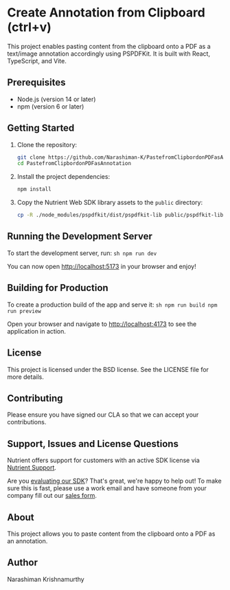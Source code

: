 # Create Annotation from Clipboard (ctrl+v)

This project enables pasting content from the clipboard onto a PDF as a text/image annotation accordingly using PSPDFKit. It is built with React, TypeScript, and Vite.

## Prerequisites

- Node.js (version 14 or later)
- npm (version 6 or later)

## Getting Started

1. Clone the repository:
    ```sh
    git clone https://github.com/Narashiman-K/PastefromClipbordonPDFasAnnotation.git
    cd PastefromClipbordonPDFasAnnotation
    ```

2. Install the project dependencies:
    ```sh
    npm install
    ```

3. Copy the Nutrient Web SDK library assets to the `public` directory:
    ```sh
    cp -R ./node_modules/pspdfkit/dist/pspdfkit-lib public/pspdfkit-lib
    ```

## Running the Development Server

  To start the development server, run:
      ```sh
      npm run dev
      ```

You can now open [http://localhost:5173](http://localhost:5173) in your browser and enjoy!

## Building for Production

  To create a production build of the app and serve it:
      ```sh
      npm run build
      npm run preview
      ```

Open your browser and navigate to [http://localhost:4173](http://localhost:4173) to see the application in action.

## License

This project is licensed under the BSD license. See the LICENSE file for more details.

## Contributing

Please ensure you have signed our CLA so that we can accept your contributions.

## Support, Issues and License Questions

Nutrient offers support for customers with an active SDK license via [Nutrient Support](https://www.nutrient.io/support/request/).

Are you [evaluating our SDK](https://www.nutrient.io/sdk/try)? That's great, we're happy to help out! To make sure this is fast, please use a work email and have someone from your company fill out our [sales form](https://www.nutrient.io/contact-sales/).

## About

This project allows you to paste content from the clipboard onto a PDF as an annotation.

## Author

Narashiman Krishnamurthy
